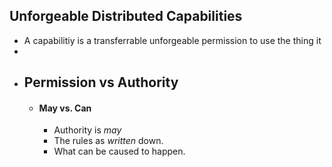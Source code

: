 ## Unforgeable Distributed Capabilities
- A capabilitiy is a transferrable unforgeable permission to use the thing it
-
- ## Permission vs Authority
	- #### May vs. Can
		- Authority is *may*
		- The rules as *written* down.
		- What can be caused to happen.